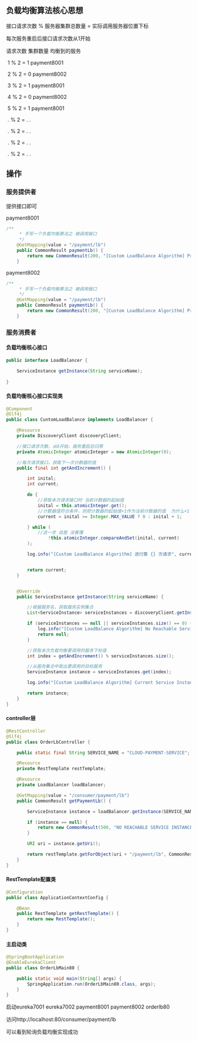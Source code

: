 

## 负载均衡算法核心思想

接口请求次数 % 服务器集群总数量 = 实际调用服务器位置下标

每次服务重启后接口请求次数从1开始



请求次数		集群数量					均衡到的服务

​		1		%		2			=	1		payment8001

​		2		%		2			=	0		payment8002

​		3		%		2			=	1		payment8001

​		4		%		2			=	0		payment8002

​		5		%		2			=	1		payment8001

​		.		 %		2			=	.					.

​		.		 %		2			=	.					.

​		.		 %		2			=	.					.

​		.		 %		2			=	.					.







## 操作

### 服务提供者

提供接口即可

payment8001

```java
/**
     * 手写一个负载均衡算法之 被调用接口
     */
    @GetMapping(value = "/payment/lb")
    public CommonResult paymentLb() {
        return new CommonResult(200, "[Custom LoadBalance Algorithm] Provided by server port " + 8001);
    }
```



payment8002

```java
/**
     * 手写一个负载均衡算法之 被调用接口
     */
    @GetMapping(value = "/payment/lb")
    public CommonResult paymentLb() {
        return new CommonResult(200, "[Custom LoadBalance Algorithm] Provided by server port " + 8002);
    }
```



### 服务消费者

#### 负载均衡核心接口

```java
public interface LoadBalancer {

    ServiceInstance getInstance(String serviceName);
    
}
```





#### 负载均衡核心接口实现类

```java
@Component
@Slf4j
public class CuntomLoadBalance implements LoadBalancer {

    @Resource
    private DiscoveryClient discoveryClient;

    //接口请求次数，从0开始，服务重启后归零
    private AtomicInteger atomicInteger = new AtomicInteger(0);

    //每次请求接口，获取下一次计数器的值
    public final int getAndIncrement() {

        int inital;
        int current;

        do {
            //获取本次请求接口时 当前计数器的起始值
            inital = this.atomicInteger.get();
            //计数器值符合条件，则把计数器的起始值+1作为当前计数器的值  为什么+1  因为atomicInteger初始化时从0开始的
            current = inital >= Integer.MAX_VALUE ? 0 : inital + 1;

        } while (
            //这一步 自旋 没看懂
                !this.atomicInteger.compareAndSet(inital, current)
        );

        log.info("[Custom LoadBalance Algorithm] 进行第 {} 次请求", current);


        return current;
    }


    @Override
    public ServiceInstance getInstance(String serviceName) {

        //根据服务名，获取服务实例集合
        List<ServiceInstance> serviceInstances = discoveryClient.getInstances(serviceName);

        if (serviceInstances == null || serviceInstances.size() == 0) {
            log.info("[Custom LoadBalance Algorithm] No Reachable Service Instance!");
            return null;
        }

        //获取本次负载均衡要调用的服务下标值
        int index = getAndIncrement() % serviceInstances.size();

        //从服务集合中取出要调用的目标服务
        ServiceInstance instance = serviceInstances.get(index);

        log.info("[Custom LoadBalance Algorithm] Current Service Instance :{}", instance.getInstanceId());

        return instance;
    }
}
```



#### controller层

```java
@RestController
@Slf4j
public class OrderLbController {

    public static final String SERVICE_NAME = "CLOUD-PAYMENT-SERVICE";

    @Resource
    private RestTemplate restTemplate;

    @Resource
    private LoadBalancer loadBalancer;

    @GetMapping(value = "/consumer/payment/lb")
    public CommonResult getPaymentLb() {

        ServiceInstance instance = loadBalancer.getInstance(SERVICE_NAME);

        if (instance == null) {
            return new CommonResult(500, "NO REACHABLE SERVICE INSTANCE!");
        }

        URI uri = instance.getUri();

        return restTemplate.getForObject(uri + "/payment/lb", CommonResult.class);
    }
}
```





#### RestTemplate配置类

```java
@Configuration
public class ApplicationContextConfig {

    @Bean
    public RestTemplate getRestTemplate() {
        return new RestTemplate();
    }
}
```





#### 主启动类

```java
@SpringBootApplication
@EnableEurekaClient
public class OrderLbMain80 {

    public static void main(String[] args) {
        SpringApplication.run(OrderLbMain80.class, args);
    }
}
```



启动eureka7001 eureka7002 payment8001 payment8002 orderlb80

访问http://localhost:80/consumer/payment/lb

可以看到轮询负载均衡实现成功